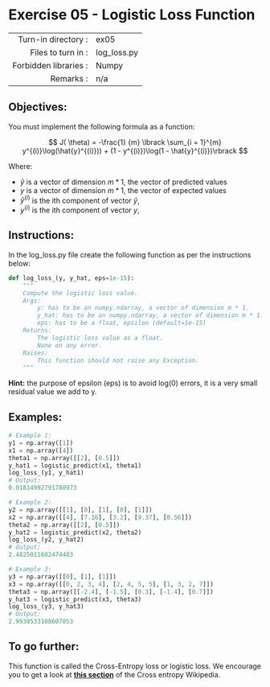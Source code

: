 # Exercise 05 - Logistic Loss Function

|                         |                         |
| -----------------------:| ----------------------- |
|   Turn-in directory :   |  ex05                   |
|   Files to turn in :    |  log_loss.py            |
|   Forbidden libraries : |  Numpy                  |
|   Remarks :             |  n/a                    |

## Objectives:
You must implement the following formula as a function:  

$$
J( \theta) = -\frac{1} {m} \lbrack \sum_{i = 1}^{m} y^{(i)}\log(\hat{y}^{(i)})) + (1 - y^{(i)})\log(1 - \hat{y}^{(i)})\rbrack
$$

Where:
- $\hat{y}$ is a vector of dimension $m * 1$, the vector of predicted values
- $y$ is a vector of dimension $m * 1$, the vector of expected values
- $\hat{y}^{(i)}$ is the ith component of vector $\hat{y}$,
- $y^{(i)}$ is the ith component of vector $y$,

## Instructions:
In the log_loss.py file create the following function as per the instructions below: 
```python
def log_loss_(y, y_hat, eps=1e-15):
    """
    Compute the logistic loss value.
    Args:
        y: has to be an numpy.ndarray, a vector of dimension m * 1.
        y_hat: has to be an numpy.ndarray, a vector of dimension m * 1.
        eps: has to be a float, epsilon (default=1e-15)
    Returns:
        The logistic loss value as a float.
        None on any error.
    Raises:
        This function should not raise any Exception.
    """
```

**Hint:** the purpose of epsilon (eps) is to avoid log(0) errors, it is a very small residual value we add to y.

## Examples:
```python
# Example 1:
y1 = np.array([1])
x1 = np.array([4])
theta1 = np.array([[2], [0.5]])
y_hat1 = logistic_predict(x1, theta1)
log_loss_(y1, y_hat1)
# Output:
0.01814992791780973

# Example 2:
y2 = np.array([[1], [0], [1], [0], [1]])
x2 = np.array([[4], [7.16], [3.2], [9.37], [0.56]])
theta2 = np.array([[2], [0.5]])
y_hat2 = logistic_predict(x2, theta2)
log_loss_(y2, y_hat2)
# Output:
2.4825011602474483

# Example 3:
y3 = np.array([[0], [1], [1]])
x3 = np.array([[0, 2, 3, 4], [2, 4, 5, 5], [1, 3, 2, 7]])
theta3 = np.array([[-2.4], [-1.5], [0.3], [-1.4], [0.7]])
y_hat3 = logistic_predict(x3, theta3)
log_loss_(y3, y_hat3)
# Output:
2.9938533108607053
```

## To go further:
This function is called the Cross-Entropy loss or logistic loss.
We encourage you to get a look at [**this section**](https://en.wikipedia.org/wiki/Cross_entropy#Cross-entropy_error_function_and_logistic_regression) of the Cross entropy Wikipedia.